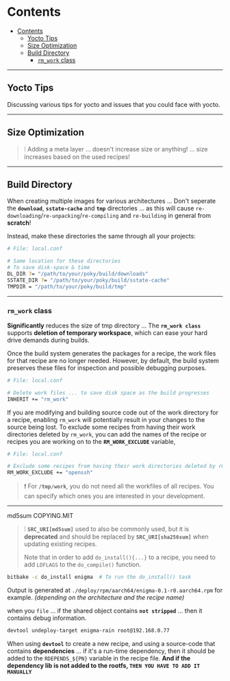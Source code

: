 # Contents

- [Contents](#contents)
  - [Yocto Tips](#yocto-tips)
  - [Size Optimization](#size-optimization)
  - [Build Directory](#build-directory)
    - [`rm_work` class](#rm_work-class)

---

## Yocto Tips

Discussing various tips for yocto and issues that you could face with yocto.

---

## Size Optimization

> :grey_exclamation: Adding a meta layer ... doesn't increase size or anything! ... size increases based on the used recipes!

---

## Build Directory

When creating multiple images for various architectures ... Don't seperate the **`download`**, **`sstate-cache`** and **`tmp`** directories ... as this will cause `re-downloading`/`re-unpacking`/`re-compiling` and `re-building` in general from **scratch**!

Instead, make these directories the same through all your projects:

```bash
# File: local.conf

# Same location for these directories
# To save disk-space & time
DL_DIR ?= "/path/to/your/poky/build/downloads"
SSTATE_DIR ?= "/path/to/your/poky/build/sstate-cache"
TMPDIR = "/path/to/your/poky/build/tmp"
```

---

### `rm_work` class

**Significantly** reduces the size of tmp directory ... The **`rm_work class`** supports **deletion of temporary workspace**, which can ease your hard drive demands during builds.

Once the build system generates the packages for a recipe, the work files for that recipe are no longer needed. However, by default, the build system preserves these files for inspection and possible debugging purposes.

```bash
# File: local.conf

# Delete work files ... to save disk space as the build progresses
INHERIT += "rm_work"
```

If you are modifying and building source code out of the work directory for a recipe, enabling `rm_work` will potentially result in your changes to the source being lost. To exclude some recipes from having their work directories deleted by `rm_work`, you can add the names of the recipe or recipes you are working on to the **`RM_WORK_EXCLUDE`** variable,

```bash
# File: local.conf

# Exclude some recipes from having their work directories deleted by rm_work
RM_WORK_EXCLUDE += "openssh"
```

> :exclamation: For **`/tmp/work`**, you do not need all the workfiles of all recipes. You can specify which ones you are interested in your development.

---

md5sum COPYING.MIT

> :grey_exclamation: **`SRC_URI[md5sum]`** used to also be commonly used, but it is **deprecated** and should be replaced by **`SRC_URI[sha256sum]`** when updating existing recipes.
>
> Note that in order to add `do_install(){...}` to a recipe, you need to add `LDFLAGS` to the `do_compile()` function.

```bash
bitbake -c do_install enigma  # To run the do_install() task
```

Output is generated at `./deploy/rpm/aarch64/enigma-0.1-r0.aarch64.rpm` for example. _(depending on the architecture and the recipe name)_

when you `file` ... if the shared object contains **`not stripped`** ... then it contains debug information.

```bash
devtool undeploy-target enigma-rain root@192.168.0.77
```

When using **`devtool`** to create a new recipe, and using a source-code that contains **dependencies** ... if it's a run-time dependency, then it should be added to the `RDEPENDS_${PN}` variable in the recipe file. **And if the dependency lib is not added to the rootfs, `THEN YOU HAVE TO ADD IT MANUALLY`**
